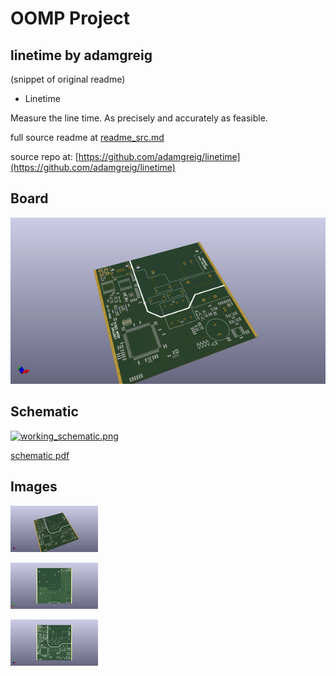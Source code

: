 # OOMP Project  
## linetime  by adamgreig  
  
(snippet of original readme)  
  
- Linetime  
  
Measure the line time. As precisely and accurately as feasible.  
  
  full source readme at [readme_src.md](readme_src.md)  
  
source repo at: [https://github.com/adamgreig/linetime](https://github.com/adamgreig/linetime)  
## Board  
  
[![working_3d.png](working_3d_600.png)](working_3d.png)  
## Schematic  
  
[![working_schematic.png](working_schematic_600.png)](working_schematic.png)  
  
[schematic pdf](working_schematic.pdf)  
## Images  
  
[![working_3d.png](working_3d_140.png)](working_3d.png)  
  
[![working_3d_back.png](working_3d_back_140.png)](working_3d_back.png)  
  
[![working_3d_front.png](working_3d_front_140.png)](working_3d_front.png)  

